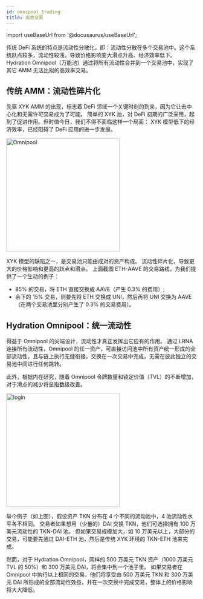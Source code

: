 ```yaml
---
id: omnipool_trading
title: 高效交易
---
```


import useBaseUrl from '@docusaurus/useBaseUrl';

传统 DeFi 系统的特点是流动性分散化，即：流动性分散在多个交易池中。这个系统跃点较多，流动性较浅，导致价格影响变大滑点升高、经济效率低下。Hydration Omnipool（万能池）通过将所有流动性合并到一个交易池中，实现了其它 AMM 无法比拟的高效率交易。

## 传统 AMM：流动性碎片化

先驱 XYK AMM 的出现，标志着 DeFi 领域一个关键时刻的到来，因为它让去中心化和无需许可交易成为了可能。 简单的 XYK 池，对 DeFi 初期的广泛采用，起到了促进作用。但时值今日，我们不得不面临这样一个局面： XYK 模型低下的经济效率，已经阻碍了 DeFi 应用的进一步发展。

<div style={{textAlign: 'center'}}>
  <img alt="Omnipool" src={useBaseUrl('/omnipool/trading-1.jpg')} width="300px" />
</div>

XYK 模型的缺陷之一，是交易池只能由成对的资产构成。 流动性碎片化，导致更大的价格影响和更高的跃点和滑点。 上面截图 ETH-AAVE 的交易路线，为我们提供了一个生动的例子：
- 85% 的交易，将 ETH 直接交换成 AAVE（产生 0.3% 的费用）;
- 余下的 15% 交易，则要先将 ETH 交换成 UNI，然后再将 UNI 交换为 AAVE（在两个交易池里分别产生了 0.3% 的交易费用）。

## Hydration Omnipool：统一流动性

得益于 Omnipool 的尖端设计，流动性才真正发挥出它应有的作用。 通过 LRNA 连接所有流动性，Omnipool 的任一资产，可直接访问池中所有资产统一形成的全部流动性，且与链上执行无缝衔接，交换在一次交易中完成，无需在彼此独立的交易池中间进行任何跳转。 

此外，根据内在研究，随着 Omnipool 令牌数量和锁定价值（TVL）的不断增加，对于滑点的减少将呈指数级改善。

<div style={{textAlign: 'center'}}>
  <img alt="login" src={useBaseUrl('/omnipool/trading-2.jpg')} width="300px" />
</div>

举个例子（如上图），假设资产 TKN 分布在 4 个不同的流动池中，4 池流动性水平各不相同。 交易者如果想用（少量的）DAI 交换 TKN，他们可选择拥有 100 万美元流动性的 TKN-DAI 池。 但如果交易规模加大，如 10 万美元以上，大部分的交易，可能要先通过 DAI-ETH 池，然后是传统 XYK 环境的 TKN-ETH 池来完成。

然而，对于 Hydration Omnipool，同样的 500 万美元 TKN 资产（1000 万美元 TVL 的 50%）和 300 万美元 DAI，将会集中到一个池子里。 如果交易者在 Omnipool 中执行以上相同的交易，他们将享受由 500 万美元 TKN 和 300 万美元 DAI 所形成的全部流动性效益，并在一次交换中完成交易，整体上的价格影响将大大降低。

